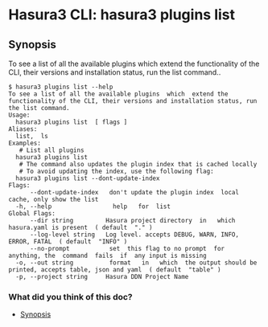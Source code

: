 # Hasura3 CLI: hasura3 plugins list

## Synopsis​

To see a list of all the available plugins which extend the functionality of the CLI, their versions and installation status, run the list command..

```
$ hasura3 plugins list --help
To see a list of all the available plugins  which  extend the functionality of the CLI, their versions and installation status, run the list command.
Usage:
  hasura3 plugins list  [ flags ]
Aliases:
  list,  ls
Examples:
   # List all plugins
  hasura3 plugins list
   # The command also updates the plugin index that is cached locally
   # To avoid updating the index, use the following flag:
  hasura3 plugins list --dont-update-index
Flags:
      --dont-update-index   don't update the plugin index  local  cache, only show the list
  -h, --help                 help   for  list
Global Flags:
      --dir string         Hasura project directory  in   which  hasura.yaml is present  ( default  "." )
      --log-level string   Log level. accepts DEBUG, WARN, INFO, ERROR, FATAL  ( default  "INFO" )
      --no-prompt           set  this flag to no prompt  for  anything, the  command  fails  if  any input is missing
  -o, --out string          format   in   which  the output should be printed, accepts table, json and yaml  ( default  "table" )
  -p, --project string     Hasura DDN Project Name
```

### What did you think of this doc?

- [ Synopsis ](https://hasura.io/docs/3.0/cli/commands/plugins-list/#synopsis)
